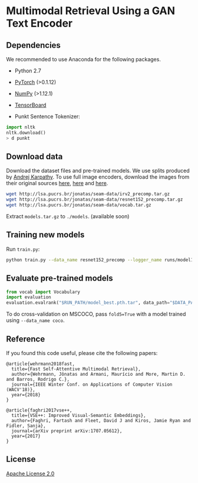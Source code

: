 # Multimodal Retrieval Using a GAN Text Encoder

## Dependencies
We recommended to use Anaconda for the following packages.

* Python 2.7
* [PyTorch](http://pytorch.org/) (>0.1.12)
* [NumPy](http://www.numpy.org/) (>1.12.1)
* [TensorBoard](https://github.com/TeamHG-Memex/tensorboard_logger)

* Punkt Sentence Tokenizer:
```python
import nltk
nltk.download()
> d punkt
```

## Download data

Download the dataset files and pre-trained models. We use splits produced by [Andrej Karpathy](http://cs.stanford.edu/people/karpathy/deepimagesent/). To use full image encoders, download the images from their original sources [here](http://nlp.cs.illinois.edu/HockenmaierGroup/Framing_Image_Description/KCCA.html), [here](http://shannon.cs.illinois.edu/DenotationGraph/) and [here](http://mscoco.org/).

```bash
wget http://lsa.pucrs.br/jonatas/seam-data/irv2_precomp.tar.gz
wget http://lsa.pucrs.br/jonatas/seam-data/resnet152_precomp.tar.gz
wget http://lsa.pucrs.br/jonatas/seam-data/vocab.tar.gz
```

Extract `models.tar.gz` to `./models`. (available soon)


## Training new models
Run `train.py`:

```bash
python train.py --data_name resnet152_precomp --logger_name runs/model1 --text_encoder gru --max_violation --trade_coeff 0.5 --resume /models/txt_enc.tar --resume2 models/txt_enc_epoch_600.pth
```

## Evaluate pre-trained models

```python
from vocab import Vocabulary
import evaluation
evaluation.evalrank("$RUN_PATH/model_best.pth.tar", data_path="$DATA_PATH", split="test")'
```

To do cross-validation on MSCOCO, pass `fold5=True` with a model trained using 
`--data_name coco`.


## Reference

If you found this code useful, please cite the following papers:

    @article{wehrmann2018fast,
      title={Fast Self-Attentive Multimodal Retrieval},
      author={Wehrmann, Jônatas and Armani, Maurício and More, Martin D. and Barros, Rodrigo C.},
      journal={IEEE Winter Conf. on Applications of Computer Vision (WACV'18)},
      year={2018}
    }
    
    @article{faghri2017vse++,
      title={VSE++: Improved Visual-Semantic Embeddings},
      author={Faghri, Fartash and Fleet, David J and Kiros, Jamie Ryan and Fidler, Sanja},
      journal={arXiv preprint arXiv:1707.05612},
      year={2017}
    }

## License

[Apache License 2.0](http://www.apache.org/licenses/LICENSE-2.0)
